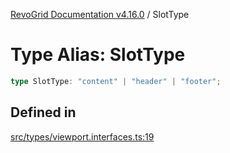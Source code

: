 [RevoGrid Documentation v4.16.0](README.md) / SlotType

# Type Alias: SlotType

```ts
type SlotType: "content" | "header" | "footer";
```

## Defined in

[src/types/viewport.interfaces.ts:19](https://github.com/revolist/revogrid/blob/09cdc1e0b86c0627e1eaa752c7fd0bb1b7b42330/src/types/viewport.interfaces.ts#L19)
